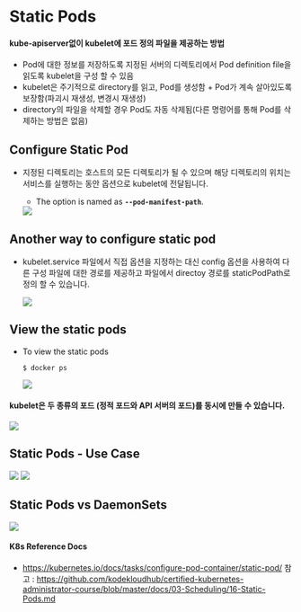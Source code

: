 # Static Pods 

#### kube-apiserver없이 kubelet에 포드 정의 파일을 제공하는 방법
- Pod에 대한 정보를 저장하도록 지정된 서버의 디렉토리에서 Pod definition file을 읽도록 kubelet을 구성 할 수 있음
- kubelet은 주기적으로 directory를 읽고, Pod를 생성함 + Pod가 계속 살아있도록 보장함(파괴시 재생성, 변경시 재생성)
- directory의 파일을 삭제할 경우 Pod도 자동 삭제됨(다른 명령어를 통해 Pod를 삭제하는 방법은 없음)

## Configure Static Pod
- 지정된 디렉토리는 호스트의 모든 디렉토리가 될 수 있으며 해당 디렉토리의 위치는 서비스를 실행하는 동안 옵션으로 kubelet에 전달됩니다.
  - The option is named as **`--pod-manifest-path`**.
  
  <img src = https://github.com/kodekloudhub/certified-kubernetes-administrator-course/blob/master/images/sp.PNG>
  
## Another way to configure static pod 
- kubelet.service 파일에서 직접 옵션을 지정하는 대신 config 옵션을 사용하여 다른 구성 파일에 대한 경로를 제공하고 파일에서 directoy 경로를 staticPodPath로 정의 할 수 있습니다.

  <img src = https://github.com/kodekloudhub/certified-kubernetes-administrator-course/blob/master/images/sp1.PNG>

## View the static pods
- To view the static pods
  ```
  $ docker ps
  ```
  <img src = https://github.com/kodekloudhub/certified-kubernetes-administrator-course/blob/master/images/sp2.PNG>

#### kubelet은 두 종류의 포드 (정적 포드와 API 서버의 포드)를 동시에 만들 수 있습니다.

  <img src = https://github.com/kodekloudhub/certified-kubernetes-administrator-course/blob/master/images/sp3.PNG>

## Static Pods - Use Case

  <img src = https://github.com/kodekloudhub/certified-kubernetes-administrator-course/blob/master/images/sp4.PNG>
  
  <img src = https://github.com/kodekloudhub/certified-kubernetes-administrator-course/blob/master/images/sp5.PNG>
  
## Static Pods vs DaemonSets

   <img src = https://github.com/kodekloudhub/certified-kubernetes-administrator-course/blob/master/images/spvsds.PNG>
  

#### K8s Reference Docs
- https://kubernetes.io/docs/tasks/configure-pod-container/static-pod/
참고 : https://github.com/kodekloudhub/certified-kubernetes-administrator-course/blob/master/docs/03-Scheduling/16-Static-Pods.md
